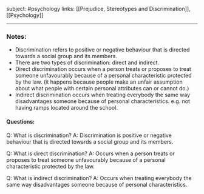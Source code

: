 subject: #psychology 
links: [[Prejudice, Stereotypes and Discrimination]], [[Psychology]]

---

### Notes:
- Discrimination refers to positive or negative behaviour that is directed towards a social group and its members.
- There are two types of discrimination: direct and indirect.
- Direct discrimination occurs when a person treats or proposes to treat someone unfavourably because of a personal characteristic protected by the law. (it happens because people make an unfair assumption about what people with certain personal attributes can or cannot do.)
- Indirect discrimination occurs when treating everybody the same way disadvantages someone because of personal characteristics. e.g. not having ramps located around the school.

#### Questions:
Q: What is discrimination?
A: Discrimination is positive or negative behaviour that is directed towards a social group and its members. 
<!--ID: 1623103364803-->



Q: What is direct discrimination?
A: Occurs when a person treats or proposes to treat someone unfavourably because of a personal characteristic protected by the law.
<!--ID: 1623103364882-->



Q: What is indirect discrimination?
A: Occurs when treating everybody the same way disadvantages someone because of personal characteristics.
<!--ID: 1623103364953-->


